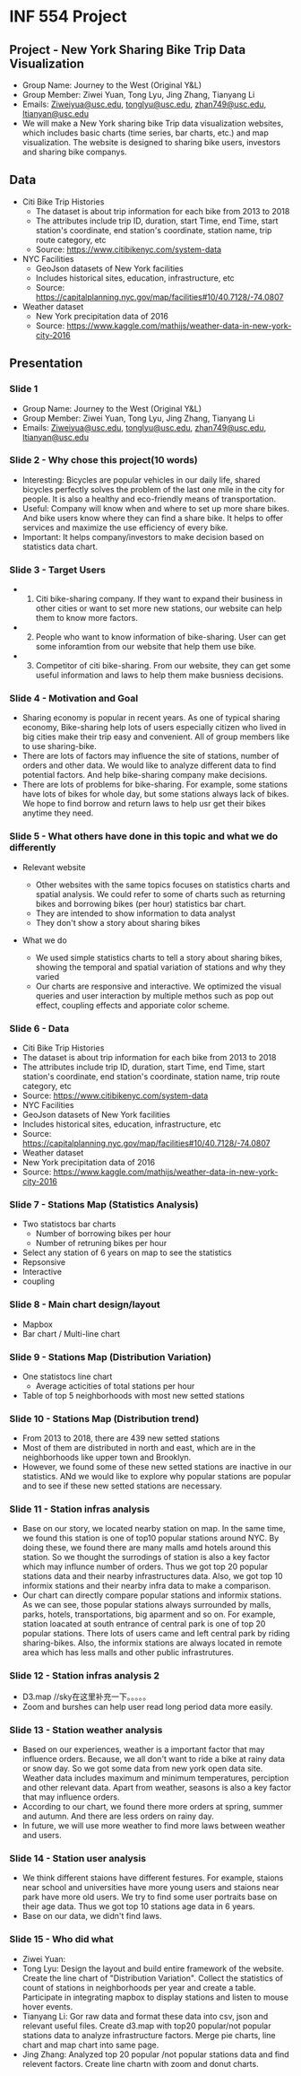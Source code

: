 # INF 554 Project

## Project - New York Sharing Bike Trip Data Visualization
- Group Name: Journey to the West (Original Y&L)
- Group Member: Ziwei Yuan, Tong Lyu, Jing Zhang, Tianyang Li
- Emails: Ziweiyua@usc.edu, tonglyu@usc.edu, zhan749@usc.edu, ltianyan@usc.edu
- We will make a New York sharing bike Trip data visualization websites, which includes basic charts (time series, bar charts, etc.) and map visualization. The website is designed to sharing bike users, investors and sharing bike companys.

## Data
- Citi Bike Trip Histories
    - The dataset is about trip information for each bike from 2013 to 2018
    - The attributes include trip ID, duration, start Time, end Time, start station's coordinate, end station's coordinate, station name, trip route category, etc
    - Source: https://www.citibikenyc.com/system-data
- NYC Facilities
    - GeoJson datasets of New York facilities
    - Includes historical sites, education, infrastructure, etc
    - Source: https://capitalplanning.nyc.gov/map/facilities#10/40.7128/-74.0807
- Weather dataset
    - New York precipitation data of 2016
    - Source: https://www.kaggle.com/mathijs/weather-data-in-new-york-city-2016

## Presentation

### Slide 1
- Group Name: Journey to the West (Original Y&L)
- Group Member: Ziwei Yuan, Tong Lyu, Jing Zhang, Tianyang Li
- Emails: Ziweiyua@usc.edu, tonglyu@usc.edu, zhan749@usc.edu, ltianyan@usc.edu

### Slide 2 - Why chose this project(10 words)
- Interesting: Bicycles are popular vehicles in our daily life, shared bicycles perfectly solves the problem of the last one mile in the city for people. It is also a healthy and eco-friendly means of transportation.
- Useful: Company will know when and where to set up more share bikes. And bike users know where they can find a share bike. It helps to offer services and maximize the use efficiency of every bike.
- Important: It helps company/investors to make decision based on statistics data chart.

### Slide 3 - Target Users
-  1. Citi bike-sharing company. If they want to expand their business in other cities or want to set more new stations, our website can help them to know more factors.
-  2. People who want to know information of bike-sharing. User can get some inforamtion from our website that help them use bike.
-  3. Competitor of citi bike-sharing. From our website, they can get some useful information and laws to help them make busniess decisions.

### Slide 4 - Motivation and Goal
- Sharing economy is popular in recent years. As one of typical sharing economy, Bike-sharing help lots of users especially citizen who lived in big cities make their trip easy and convenient. All of group members like to use sharing-bike.
- There are lots of factors may influence the site of stations, number of orders and other data. We would like to analyze different data to find potential factors. And help bike-sharing company make decisions.
- There are lots of problems for bike-sharing. For example, some stations have lots of bikes for whole day, but some stations always lack of bikes. We hope to find borrow and return laws to help usr get their bikes anytime they need.


### Slide 5 - What others have done in this topic and what we do differently
- Relevant website
    - Other websites with the same topics focuses on statistics charts and spatial analysis. We could refer to some of charts such as returning bikes and borrowing bikes (per hour) statistics bar chart.
    - They are intended to show information to data analyst
    - They don't show a story about sharing bikes

- What we do
    - We used simple statistics charts to tell a story about sharing bikes, showing the temporal and spatial variation of stations and why they varied
    - Our charts are responsive and interactive. We optimized the visual queries and user interaction by multiple methos such as pop out effect, coupling effects and apporiate color scheme.


### Slide 6 - Data
- Citi Bike Trip Histories
- The dataset is about trip information for each bike from 2013 to 2018
- The attributes include trip ID, duration, start Time, end Time, start station's coordinate, end station's coordinate, station name, trip route category, etc
- Source: https://www.citibikenyc.com/system-data
- NYC Facilities
- GeoJson datasets of New York facilities
- Includes historical sites, education, infrastructure, etc
- Source: https://capitalplanning.nyc.gov/map/facilities#10/40.7128/-74.0807
- Weather dataset
- New York precipitation data of 2016
- Source: https://www.kaggle.com/mathijs/weather-data-in-new-york-city-2016

### Slide 7 - Stations Map (Statistics Analysis)
- Two statistocs bar charts
    - Number of borrowing bikes per hour
    - Number of retruning bikes per hour
- Select any station of 6 years on map to see the statistics
- Repsonsive
- Interactive
- coupling

### Slide 8 - Main chart design/layout
- Mapbox
- Bar chart / Multi-line chart

### Slide 9 - Stations Map (Distribution Variation) 
- One statistocs line chart
    - Average acticities of total stations per hour
- Table of top 5 neighborhoods with most new setted stations

### Slide 10 - Stations Map (Distribution trend)
- From 2013 to 2018, there are 439 new setted stations
- Most of them are distributed in north and east, which are in the neighborhoods like upper town and Brooklyn.
- However, we found some of these new setted stations are inactive in our statistics. ANd we would like to explore why popular stations are popular and to see if these new setted stations are necessary.

### Slide 11 - Station infras analysis
- Base on our story, we located nearby station on map. In the same time, we found this station is one of top10 popular  stations around NYC. By doing these, we found there are many malls amd hotels around this station. So we thought the surrodings of station is also a key factor which may influnce number of orders. Thus we got top 20 popular stations data and their nearby infrastructures data. Also, we got top 10 informix stations and their nearby infra data to make a comparison.
- Our chart can directly compare popular stations and informix stations. As we can see, those popular stations always surrounded by malls, parks, hotels, transportations, big aparment and so on. For example, station loacated at south entrance of central park is one of top 20 popular stations. There lots of users came and left central park by riding sharing-bikes. Also, the informix stations are always located in remote area which has less malls and other public infrastrutures.


### Slide 12 - Station infras analysis 2
- D3.map //sky在这里补充一下。。。。。
- Zoom and burshes can help user read long period data more easily.


### Slide 13 - Station weather analysis
- Based on our experiences, weather is a important factor that may influence orders. Because, we all don't want to ride a  bike at rainy data or snow day. So we got some data from new york open data site. Weather data includes maximum and minimum temperatures, perciption and other relevant data. Apart from weather, seasons is also a key factor that may influence orders.
- According to our chart, we found there more orders at spring, summer and autumn. And there are less orders on rainy day.
- In future, we will use more weather to find more laws between weather and users.

### Slide 14 - Station user analysis
- We think different staions have different festures. For example, staions near school and universities have more young users and staions near park have more old users. We try to find some user portraits base on their age data. Thus we got top 10 stations age data in 6 years.
- Base on our data, we didn't find laws.

### Slide 15 - Who did what
- Ziwei Yuan:
- Tong Lyu: Design the layout and build entire framework of the website. Create the line chart of "Distribution Variation". Collect the statistics of count of stations in neighborhoods per year and create a table. Participate in integrating mapbox to display stations and listen to mouse hover events.
- Tianyang Li: Gor raw data and format these data into csv, json and relevant useful files. Create d3.map with top20 popular/not popular stations data to analyze infrastructure factors. Merge pie charts, line chart and map chart into same page.
- Jing Zhang: Analyzed top 20 popular /not popular stations data and find relevent factors. Create line chartn with zoom and donut charts.
